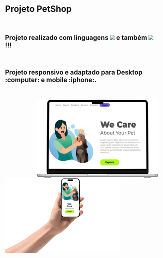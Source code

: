 <h1>Projeto PetShop</h1>
<br>
<h2>Projeto realizado com linguagens <img src="https://img.shields.io/badge/HTML5-E34F26?style=for-the-badge&logo=html5&logoColor=white"> e também <img src="https://img.shields.io/badge/CSS-239120?&style=for-the-badge&logo=css3&logoColor=white"> !!!</h2>
<br>
<h2>Projeto responsivo e adaptado para Desktop :computer: e mobile :iphone:.</h2 />
<br>
<br>
<img width="400" align="right" src="https://github.com/Rafaell-SSouza/PetShop/blob/main/img/Desktop.png?raw=true" />
<img width="380" align="left" src="https://github.com/Rafaell-SSouza/PetShop/blob/main/img/HandMobile.png?raw=true" />

